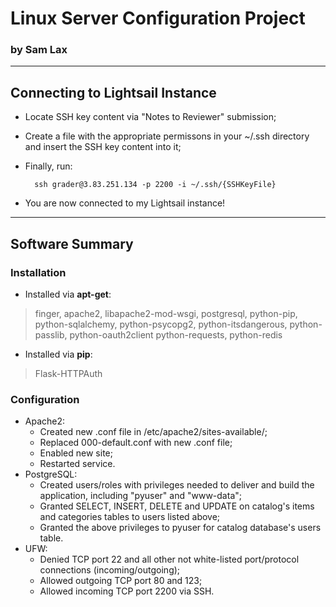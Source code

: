 # Linux Server Configuration Project
### by Sam Lax

----

## Connecting to Lightsail Instance

* Locate SSH key content via "Notes to Reviewer" submission;
* Create a file with the appropriate permissons in your ~/.ssh directory and insert the SSH key content into it;
* Finally, run:

        ssh grader@3.83.251.134 -p 2200 -i ~/.ssh/{SSHKeyFile}

* You are now connected to my Lightsail instance!


---


## Software Summary
### Installation
* Installed via **apt-get**:

> finger, apache2, libapache2-mod-wsgi, postgresql, python-pip, python-sqlalchemy, python-psycopg2, python-itsdangerous, python-passlib, python-oauth2client python-requests, python-redis

* Installed via **pip**:

> Flask-HTTPAuth

### Configuration
* Apache2:
  * Created new .conf file in /etc/apache2/sites-available/;
  * Replaced 000-default.conf with new .conf file;
  * Enabled new site;
  * Restarted service.
* PostgreSQL:
  * Created users/roles with privileges needed to deliver and build the application, including "pyuser" and "www-data";
  * Granted SELECT, INSERT, DELETE and UPDATE on catalog's items and categories tables to users listed above;
  * Granted the above privileges to pyuser for catalog database's users table.
* UFW:
  * Denied TCP port 22 and all other not white-listed port/protocol connections (incoming/outgoing);
  * Allowed outgoing TCP port 80 and 123;
  * Allowed incoming TCP port 2200 via SSH.

